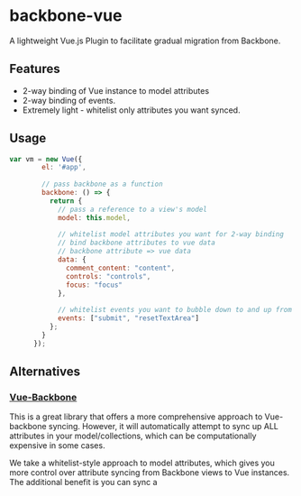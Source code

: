 # backbone-vue
A lightweight Vue.js Plugin to facilitate gradual migration from Backbone.

## Features

* 2-way binding of Vue instance to model attributes
* 2-way binding of events.
* Extremely light - whitelist only attributes you want synced.

## Usage

```js
var vm = new Vue({
        el: '#app',
        
        // pass backbone as a function
        backbone: () => {
          return {
            // pass a reference to a view's model
            model: this.model,
            
            // whitelist model attributes you want for 2-way binding
            // bind backbone attributes to vue data
            // backbone attribute => vue data
            data: {
              comment_content: "content",
              controls: "controls",
              focus: "focus"
            },
            
            // whitelist events you want to bubble down to and up from vue instance
            events: ["submit", "resetTextArea"]
          };
        }
      });

```

## Alternatives

### [Vue-Backbone](https://github.com/mikeapr4/vue-backbone)
This is a great library that offers a more comprehensive approach to Vue-backbone syncing. However, it will automatically attempt to sync up ALL attributes in your model/collections, which can be computationally expensive in some cases. 

We take a whitelist-style approach to model attributes, which gives you more control over attribute syncing from Backbone views to Vue instances. The additional benefit is you can sync a
